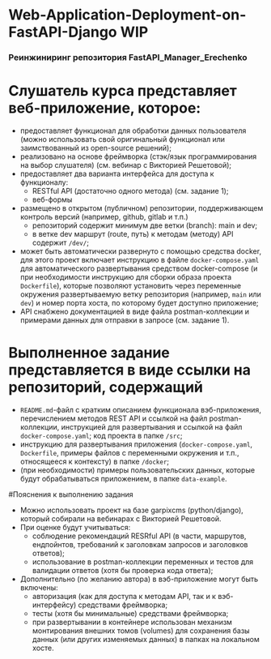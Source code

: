 # Web-Application-Deployment-on-FastAPI-Django WIP
### Реинжиниринг репозитория FastAPI_Manager_Erechenko

# Слушатель курса представляет веб-приложение, которое:
* предоставляет функционал для обработки данных пользователя (можно использовать свой оригинальный функционал или заимствованный из open-source решений);
* реализовано на основе фреймворка (стэк/язык программирования на выбор слушателя) (см. вебинар с Викторией Решетовой);
* предоставляет два варианта интерфейса для доступа к функционалу:
  * RESTful API (достаточно одного метода) (см. задание 1);
  * веб-формы
* размещено в открытом (публичном) репозитории, поддерживающем контроль версий (например, github, gitlab и т.п.)
  * репозиторий содержит минимум две ветки (branch): main и dev;
  * в ветке dev маршрут (route, путь) к методам (методу) API содержит `/dev/`;
* может быть автоматически развернуто с помощью средства docker, для этого проект включает инструкцию в файле `docker-compose.yaml` для автоматического развертывания средством docker-compose (и при необходимости инструкцию для сборки образа проекта `Dockerfile`), которые позволяют установить через переменные окружения развертываемую ветку репозитория (например, `main` или `dev`) и номер порта хоста, по которому будет доступно приложение;
* API снабжено документацией в виде файла postman-коллекции и примерами данных для отправки в запросе (см. задание 1).

# Выполненное задание представляется в виде ссылки на репозиторий, содержащий
* `README.md`-файл с кратким описанием функционала вэб-приложения, перечислением методов REST API и ссылкой на файл postman-коллекции, инструкцией для развертывания и ссылкой на файл `docker-compose.yaml`;
код проекта в папке `/src`;
* инструкцию для развертывания приложения (`docker-compose.yaml`, `Dockerfile`, примеры файлов с переменными окружения и т.п., относящееся к контексту) в папке `/docker`;
* (при необходимости) примеры пользовательских данных, которые будут обрабатываться приложением, в папке `data-example`.

#Пояснения к выполнению задания
* Можно использовать проект на базе garpixcms (python/django), который собирали на вебинарах с Викторией Решетовой.
* При оценке будут учитываться:
  * соблюдение рекомендаций RESRful API (в части, маршрутов, ендпойнтов, требований к заголовкам запросов и заголовков ответов);
  * использование в postman-коллекции переменных и тестов для валидации ответов (хотя бы проверка кода ответа);
* Дополнительно (по желанию автора) в вэб-приложение могут быть включены:
  * авторизация (как для доступа к методам API, так и к вэб-интерфейсу) средствами фреймворка;
  * тесты (хотя бы минимальные) средствами фреймворка;
  * при развертывании в контейнере использован механизм монтирования внешних томов (volumes) для сохранения базы данных (или других изменяемых данных) в папках на локальном хосте.
